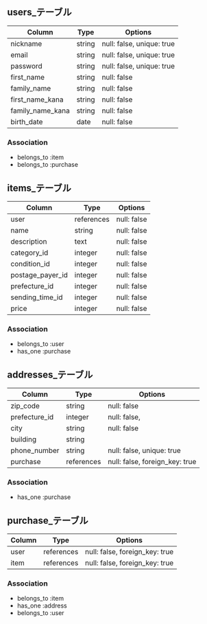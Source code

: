 ## users_テーブル

| Column            | Type       | Options                        |
| ----------------- | ---------- | ------------------------------ |
| nickname          | string     | null: false, unique: true      |
| email             | string     | null: false, unique: true      |
| password          | string     | null: false, unique: true      |
| first_name        | string     | null: false                    |
| family_name       | string     | null: false                    |
| first_name_kana   | string     | null: false                    |
| family_name_kana  | string     | null: false                    |
| birth_date          | date       | null: false                    |

### Association
- belongs_to :item
- belongs_to :purchase

## items_テーブル

| Column                   | Type           | Options                       |
| ------------------------ | -------------- | ----------------------------- |
| user                     | references     | null: false                   |
| name                     | string         | null: false                   |
| description              | text           | null: false                   |
| category_id              | integer        | null: false                   |
| condition_id             | integer        | null: false                   |
| postage_payer_id         | integer        | null: false                   |
| prefecture_id            | integer        | null: false                   |
| sending_time_id          | integer        | null: false                   |
| price                    | integer        | null: false                   |

### Association
- belongs_to :user
- has_one :purchase



## addresses_テーブル

| Column                   | Type           | Options                       |
| ------------------------ | -------------- | ----------------------------- |
| zip_code                 | string         | null: false                   |
| prefecture_id            | integer        | null: false,                  |
| city                     | string         | null: false                   |
| building                 | string         |                               |
| phone_number             | string         | null: false, unique: true     |
| purchase                 | references     | null: false, foreign_key: true|

### Association
- has_one :purchase

## purchase_テーブル

| Column    | Type       | Options                       |
| --------- | ---------- | ----------------------------- |
| user      | references | null: false, foreign_key: true|
| item      | references | null: false, foreign_key: true|

### Association
- belongs_to :item
- has_one    :address
- belongs_to :user